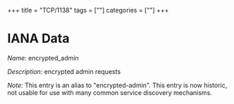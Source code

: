 +++
title = "TCP/1138"
tags = [""]
categories = [""]
+++

# IANA Data

_Name:_ encrypted_admin

_Description:_ encrypted admin requests

_Note:_ This entry is an alias to "encrypted-admin".
This entry is now historic, not usable for use with many
common service discovery mechanisms.

